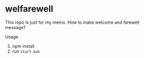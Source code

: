 # welfarewell
This repo is just for my memo. How to make welcome and farewell message?

Usage
1. npm install
2. run `start.bat`
